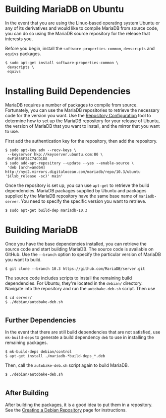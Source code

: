 # Building MariaDB on Ubuntu

In the event that you are using the Linux-based operating system Ubuntu or any of its derivatives and would like to compile MariaDB from source code, you can do so using the MariaDB source repository for the release that interests you.

Before you begin, install the `software-properties-common`, `devscripts` and `equivs` packages.

```
$ sudo apt-get install software-properties-common \
 devscripts \
 equivs
```

#

# Installing Build Dependencies

MariaDB requires a number of packages to compile from source. Fortunately, you can use the MariaDB repositories to retrieve the necessary code for the version you want. Use the [Repository Configuration](https://downloads.mariadb.org/mariadb/repositories/) tool to determine how to set up the MariaDB repository for your release of Ubuntu, the version of MariaDB that you want to install, and the mirror that you want to use.

First add the authentication key for the repository, then add the repository.

```
$ sudo apt-key adv --recv-keys \
 --keyserver hkp://keyserver.ubuntu.com:80 \
 0xF1656F24C74CD1D8
$ sudo add-apt-repository --update --yes --enable-source \
 'deb [arch=amd64] http://nyc2.mirrors.digitalocean.com/mariadb/repo/10.3/ubuntu '$(lsb_release -sc)' main'
```

Once the repository is set up, you can use `apt-get` to retrieve the build dependencies. MariaDB packages supplied by Ubuntu and packages supplied by the MariaDB repository have the same base name of `mariadb-server`. You need to specify the specific version you want to retrieve.

```
$ sudo apt-get build-dep mariadb-10.3
```

#

# Building MariaDB

Once you have the base dependencies installed, you can retrieve the source code and start building MariaDB. The source code is available on GitHub. Use the `--branch` option to specify the particular version of MariaDB you want to build.

```
$ git clone --branch 10.3 https://github.com/MariaDB/server.git
```

The source code includes scripts to install the remaining build dependencies. For Ubuntu, they're located in the `debian/` directory. Navigate into the repository and run the `autobake-deb.sh` script. Then use

```
$ cd server/
$ ./debian/autobake-deb.sh
```

#

## Further Dependencies

In the event that there are still build dependencies that are not satisfied, use `mk-build-deps` to generate a build dependency `deb` to use in installing the remaining packages.

```
$ mk-build-deps debian/control
$ apt-get install ./mariadb-*build-deps_*.deb
```
Then, call the `autobake-deb.sh` script again to build MariaDB.

```
$ ./debian/autobake-deb.sh
```

#

## After Building

After building the packages, it is a good idea to put them in a repository. See the [Creating a Debian Repository](Creating_a_Debian_Repository.md) page for instructions.